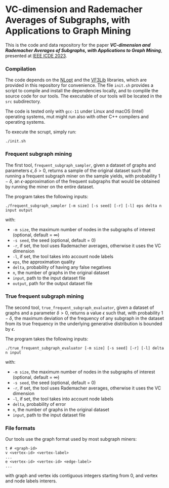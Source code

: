# VC-dimension and Rademacher Averages of Subgraphs, with Applications to Graph Mining

This is the code and data repository for the paper **_VC-dimension and Rademacher Averages of Subgraphs, with Applications to Graph Mining_**, presented at [IEEE ICDE 2023](https://icde2023.ics.uci.edu).


### Compilation
The code depends on the [NLopt](https://nlopt.readthedocs.io/en/latest/) and the [VF3Lib](https://github.com/MiviaLab/vf3lib) libraries, 
which are provided in this repository for convenience. 
The file ```init.sh``` provides a script to compile and install the dependencies locally, and to complile the source code for our tools. 
The executable of our tools will be located in the ```src```  subdirectory.

The code is tested only with `gcc-11` under Linux and macOS (Intel) operating systems, mut might run also with other C++ compilers and operating systems.

To execute the scrupt, simply run:

    ./init.sh

### Frequent subgraph mining
The first tool, ```frequent_subgraph_sampler```, given a dataset of graphs and parameters $\epsilon, \delta > 0$, returns a sample of the original
dataset such that running a frequent subgraph miner on the sample yields, with probability $1-\delta$, an $\epsilon$-approximation of the 
frequent subgraphs that would be obtained by running the miner on the entire dataset. 

The program takes the following inputs:

    ./frequent_subgraph_sampler [-m size] [-s seed] [-r] [-l] eps delta n input output
    
with:
- `-m size`, the maximum number of nodes in the subgraphs of interest (optional, default = $\infty$)
- `-s seed`, the seed (optional, default = 0)
- `-r`, if set, the tool uses Rademacher averages, otherwise it uses the VC dimension 
- `-l`, if set, the tool takes into account node labels
- `eps`, the approximation quality
- `delta`, probability of having any false negatives
- `n`, the number of graphs in the original dataset
- `input`, path to the input dataset file
- `output`, path for the output dataset file

### True frequent subgraph mining
The second tool, ```true_frequent_subgraph_evaluator```, given a dataset of graphs and a parameter $\delta > 0$, returns a value $\epsilon$ such that, 
with probability $1-\delta$, the maximum deviation of the frequency of any subgraph in the dataset from its true frequency in the underlying generative 
distribution is bounded by $\epsilon$.

The program takes the following inputs:

    ./true_frequent_subgraph_evaluator [-m size] [-s seed] [-r] [-l] delta n input 
    
with:
- `-m size`, the maximum number of nodes in the subgraphs of interest (optional, default = $\infty$)
- `-s seed`, the seed (optional, default = 0)
- `-r`, if set, the tool uses Rademacher averages, otherwise it uses the VC dimension 
- `-l`, if set, the tool takes into account node labels
- `delta`, probability of error
- `n`, the number of graphs in the original dataset
- `input`, path to the input dataset file

### File formats
Our tools use the graph format used by most subgraph miners:

    t # <graph-id>
    v <vertex-id> <vertex-label>
    ...
    e <vertex-id> <vertex-id> <edge-label>
    ...
    
with graph and vertex ids contiguous integers starting from 0, and vertex and node labels interers.


